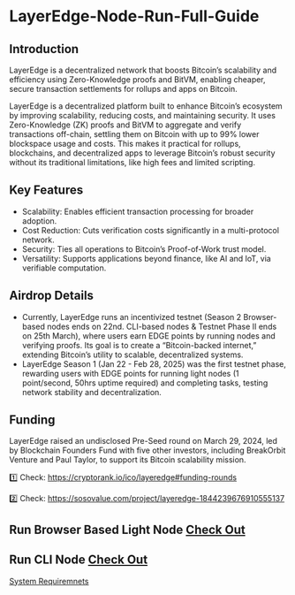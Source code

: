 # LayerEdge-Node-Run-Full-Guide

## Introduction
LayerEdge is a decentralized network that boosts Bitcoin’s scalability and efficiency using Zero-Knowledge proofs and BitVM, enabling cheaper, secure transaction settlements for rollups and apps on Bitcoin.

LayerEdge is a decentralized platform built to enhance Bitcoin’s ecosystem by improving scalability, reducing costs, and maintaining security. It uses Zero-Knowledge (ZK) proofs and BitVM to aggregate and verify transactions off-chain, settling them on Bitcoin with up to 99% lower blockspace usage and costs. This makes it practical for rollups, blockchains, and decentralized apps to leverage Bitcoin’s robust security without its traditional limitations, like high fees and limited scripting.

## Key Features
- Scalability: Enables efficient transaction processing for broader adoption.
- Cost Reduction: Cuts verification costs significantly in a multi-protocol network.
- Security: Ties all operations to Bitcoin’s Proof-of-Work trust model.
- Versatility: Supports applications beyond finance, like AI and IoT, via verifiable computation.

## Airdrop Details
- Currently, LayerEdge runs an incentivized testnet (Season 2 Browser-based nodes ends on 22nd. CLI-based nodes & Testnet Phase II ends on 25th March), where users earn EDGE points by running nodes and verifying proofs. Its goal is to create a “Bitcoin-backed internet,” extending Bitcoin’s utility to scalable, decentralized systems.
- LayerEdge Season 1 (Jan 22 - Feb 28, 2025) was the first testnet phase, rewarding users with EDGE points for running light nodes (1 point/second, 50hrs uptime required) and completing tasks, testing network stability and decentralization.

## Funding 
LayerEdge raised an undisclosed Pre-Seed round on March 29, 2024, led by Blockchain Founders Fund with five other investors, including BreakOrbit Venture and Paul Taylor, to support its Bitcoin scalability mission.

1️⃣ Check: https://cryptorank.io/ico/layeredge#funding-rounds

2️⃣ Check: https://sosovalue.com/project/layeredge-1844239676910555137

## Run Browser Based Light Node [Check Out](Browser-Based-Light-Node.md)

## Run CLI Node [Check Out](CLI-Node.md)   

[System Requiremnets](system-requirements.md)

